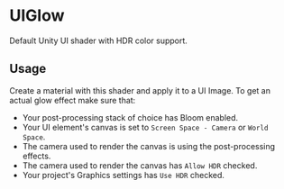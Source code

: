 # UIGlow
Default Unity UI shader with HDR color support.

## Usage
Create a material with this shader and apply it to a UI Image. To get an actual glow effect make sure that:

- Your post-processing stack of choice has Bloom enabled.
- Your UI element's canvas is set to `Screen Space - Camera` or `World Space`.
- The camera used to render the canvas is using the post-processing effects.
- The camera used to render the canvas has `Allow HDR` checked.
- Your project's Graphics settings has `Use HDR` checked.
